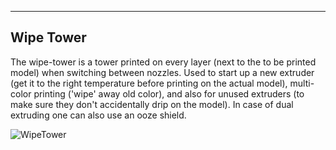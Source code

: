 ---
## Wipe Tower
The wipe-tower is a tower printed on every layer (next to the to be printed model) when switching between nozzles. Used to start up a new extruder (get it to the right temperature before printing on the actual model), multi-color printing ('wipe' away old color), and also for unused extruders (to make sure they don't accidentally drip on the model). In case of dual extruding one can also use an ooze shield.

![WipeTower](TODO_CREATE_PIC)
